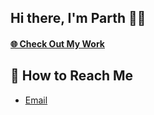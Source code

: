 ## Hi there, I'm Parth 👋🤗

#### [🌐 Check Out My Work](https://circular-alligator-9e8.notion.site/PARTH-ARORA-e91c4042295245d4a6e832c25dec4fce)

<!--
**partharora1610/partharora1610** is a ✨ _special_ ✨ repository because its `README.md` (this file) appears on your GitHub profile.

Here are some ideas to get you started:

- 🔭 I’m currently working on ...
- 🌱 I’m currently learning ...
- 👯 I’m looking to collaborate on ...
- 🤔 I’m looking for help with ...
- 💬 Ask me about ...
- 📫 How to reach me: ...
- 😄 Pronouns: ...
- ⚡ Fun fact: ...
-->

## 📡 How to Reach Me

- [Email](mailto:partharora2233@gmail.com)
